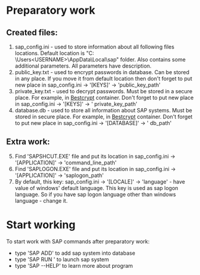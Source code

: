 # Preparatory work

## Created files:

1. sap_config.ini - used to store information about all following files locations. Default location is "C:
   \Users\<USERNAME>\AppData\Local\sap" folder. Also contains some additional parameters. All parameters have
   description.
2. public_key.txt - used to encrypt passwords in database. Can be stored in any place. If you move it from default
   location then don't forget to put new place in sap_config.ini -> '[KEYS]' -> 'public_key_path'
3. private_key.txt - used to decrypt passwords. Must be stored in a secure place. For example,
   in [Bestcrypt](https://www.jetico.com/) container. Don't forget to put new place in sap_config.ini -> '[KEYS]' -> '
   private_key_path'
4. database.db - used to store all information about SAP systems. Must be stored in secure place. For example, in
   [Bestcrypt](https://www.jetico.com/) container. Don't forget to put new place in sap_config.ini -> '[DATABASE]' -> '
   db_path'

## Extra work:

5. Find 'SAPSHCUT.EXE' file and put its location in sap_config.ini -> '[APPLICATION]' -> 'command_line_path'
6. Find 'SAPLOGON.EXE' file and put its location in sap_config.ini -> '[APPLICATION]' -> 'saplogon_path'
7. By default, this key: sap_config.ini -> '[LOCALE]' -> 'language' - have value of windows' default language. This key
   is used as sap logon language. So if you have sap logon language other than windows language - change it.

# Start working

To start work with SAP commands after preparatory work:

- type 'SAP ADD' to add sap system into database
- type 'SAP RUN <system id> <mandant num>' to launch sap system
- type 'SAP --HELP' to learn more about program

